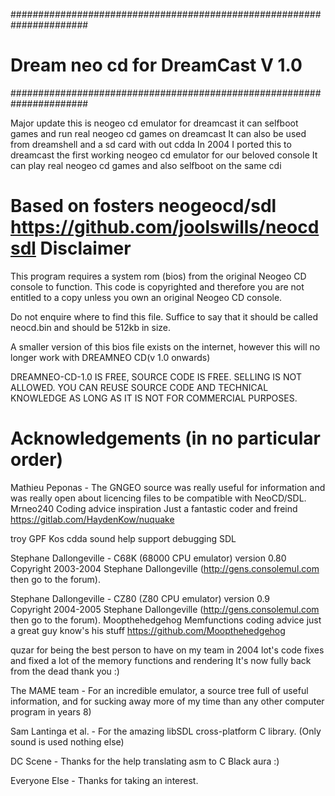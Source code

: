 ######################################################################
#                 Dream neo cd for DreamCast  V 1.0                  #
######################################################################

Major update this is neogeo cd emulator for dreamcast it can selfboot games and run real neogeo cd games on dreamcast
It can also be used from dreamshell and a sd card with out cdda
In 2004 I ported this to dreamcast the first working neogeo cd emulator for our beloved console
It can play real neogeo cd games and also selfboot on the same cdi


Based on fosters neogeocd/sdl https://github.com/joolswills/neocdsdl
Disclaimer
==========
This program requires a system rom (bios) from the original Neogeo CD console to
function.  This code is copyrighted and therefore you are not entitled to a 
copy unless you own an original Neogeo CD console.

Do not enquire where to find this file.  Suffice to say that it should be called
neocd.bin and should be 512kb in size.

A smaller version of this bios file exists on the internet, however this will no
longer work with DREAMNEO CD(v 1.0 onwards)

DREAMNEO-CD-1.0 IS FREE, SOURCE CODE IS FREE. SELLING IS NOT ALLOWED. 
YOU CAN REUSE SOURCE CODE AND TECHNICAL KNOWLEDGE AS LONG AS IT IS NOT FOR 
COMMERCIAL PURPOSES.

Acknowledgements (in no particular order)
=================
Mathieu Peponas     - The GNGEO source was really useful for information and
                      was really open about licencing files to be compatible 
                      with NeoCD/SDL.
Mrneo240       Coding advice  inspiration Just a fantastic coder and freind
https://gitlab.com/HaydenKow/nuquake

troy GPF         Kos cdda sound help support  debugging SDL  

Stephane Dallongeville       - C68K (68000 CPU emulator) version 0.80 
Copyright 2003-2004 Stephane Dallongeville
(http://gens.consolemul.com then go to the forum).

Stephane Dallongeville         - CZ80 (Z80 CPU emulator) version 0.9  
Copyright 2004-2005 Stephane Dallongeville 
(http://gens.consolemul.com then go to the forum).
Moopthehedgehog     Memfunctions coding advice just a great guy know's his stuff 
https://github.com/Moopthehedgehog

quzar  for being the best person to have on my team in 2004 lot's code fixes and fixed a lot of the memory functions and rendering
It's now fully back from the dead thank you :)

The MAME team       - For an incredible emulator, a source tree full of useful
                      information, and for sucking away more of my time than any
                      other computer program in years 8)

Sam Lantinga et al. - For the amazing libSDL cross-platform C library. (Only sound is used nothing else)

DC Scene            - Thanks for the help translating asm to C  Black aura :)

Everyone Else       - Thanks for taking an interest.

